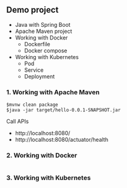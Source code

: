 ## Demo project
* Java with Spring Boot
* Apache Maven project
* Working with Docker
  * Dockerfile
  * Docker compose
* Working with Kubernetes
  * Pod
  * Service
  * Deployment

### 1. Working with Apache Maven
```
$mvnw clean package
$java -jar target/hello-0.0.1-SNAPSHOT.jar
```
Call APIs
* http://localhost:8080/
* http://localhost:8080/actuator/health

### 2. Working with Docker
```

```

### 3. Working with Kubernetes
```

```
